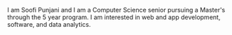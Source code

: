 I am Soofi Punjani and I am a Computer Science senior pursuing a Master's through the 5 year program. I am interested in web and app development, software, and data analytics.
